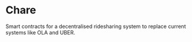 # Chare

Smart contracts for a decentralised ridesharing system to replace current systems like OLA and UBER.

